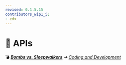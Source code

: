 ```yaml
---
revised: 0.1.5.15
contributors_wip1_5:
- edx
---
```


# 📁 APIs

💣 ***[Bombs vs. Sleepwalkers][home]** ➔ [Coding and Development][coding]*

[home]: /README.md
[coding]: /coding_dev/readme.md
